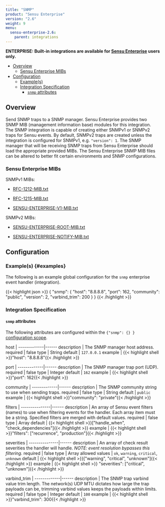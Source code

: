 ```yaml
---
title: "SNMP"
product: "Sensu Enterprise"
version: "2.6"
weight: 9
menu:
  sensu-enterprise-2.6:
    parent: integrations
---
```

**ENTERPRISE: Built-in integrations are available for [Sensu Enterprise][1]
users only.**

- [Overview](#overview)
  - [Sensu Enterprise MIBs](#sensu-enterprise-mibs)
- [Configuration](#configuration)
  - [Example(s)](#examples)
  - [Integration Specification](#integration-specification)
    - [`snmp` attributes](#snmp-attributes)

## Overview

Send SNMP traps to a SNMP manager. Sensu Enterprise provides two SNMP MIB
(management information base) modules for this integration. The SNMP integration
is capable of creating either SNMPv1 or SNMPv2 traps for Sensu events. By
default, SNMPv2 traps are created unless the integration is configured for
SNMPv1, e.g. `"version": 1`.  The SNMP manager that will be receiving SNMP traps
from Sensu Enterprise should load the appropriate provided MIBs. The Sensu
Enterprise SNMP MIB files can be altered to better fit certain environments and
SNMP configurations.

### Sensu Enterprise MIBs

SNMPv1 MIBs:

- [RFC-1212-MIB.txt](../../files/RFC-1212-MIB.txt)

- [RFC-1215-MIB.txt](../../files/RFC-1215-MIB.txt)

- [SENSU-ENTERPRISE-V1-MIB.txt](../../files/SENSU-ENTERPRISE-V1-MIB.txt)

SNMPv2 MIBs:

- [SENSU-ENTERPRISE-ROOT-MIB.txt](../../files/SENSU-ENTERPRISE-ROOT-MIB.txt)

- [SENSU-ENTERPRISE-NOTIFY-MIB.txt](../../files/SENSU-ENTERPRISE-NOTIFY-MIB.txt)

## Configuration

### Example(s) {#examples}

The following is an example global configuration for the `snmp` enterprise event
handler (integration).

{{< highlight json >}}
{
  "snmp": {
    "host": "8.8.8.8",
    "port": 162,
    "community": "public",
    "version": 2,
    "varbind_trim": 200
  }
}
{{< /highlight >}}

### Integration Specification

#### `snmp` attributes

The following attributes are configured within the `{"snmp": {} }`
[configuration scope][2].

host         | 
-------------|------
description  | The SNMP manager host address.
required     | false
type         | String
default      | `127.0.0.1`
example      | {{< highlight shell >}}"host": "8.8.8.8"{{< /highlight >}}

port         | 
-------------|------
description  | The SNMP manager trap port (UDP).
required     | false
type         | Integer
default      | `162`
example      | {{< highlight shell >}}"port": 162{{< /highlight >}}

community    | 
-------------|------
description  | The SNMP community string to use when sending traps.
required     | false
type         | String
default      | `public`
example      | {{< highlight shell >}}"community": "private"{{< /highlight >}}

filters        | 
---------------|------
description    | An array of Sensu event filters (names) to use when filtering events for the handler. Each array item must be a string. Specified filters are merged with default values.
required       | false
type           | Array
default        | {{< highlight shell >}}["handle_when", "check_dependencies"]{{< /highlight >}}
example        | {{< highlight shell >}}"filters": ["recurrence", "production"]{{< /highlight >}}

severities     | 
---------------|------
description    | An array of check result severities the handler will handle. _NOTE: event resolution bypasses this filtering._
required       | false
type           | Array
allowed values | `ok`, `warning`, `critical`, `unknown`
default        | {{< highlight shell >}}["warning", "critical", "unknown"]{{< /highlight >}}
example        | {{< highlight shell >}} "severities": ["critical", "unknown"]{{< /highlight >}}

varbind_trim | 
-------------|------
description  | The SNMP trap varbind value trim length. The network(s) UDP MTU dictates how large the trap payloads can be, trimming varbind values keeps the payloads within limits.
required     | false
type         | Integer
default      | `100`
example      | {{< highlight shell >}}"varbind_trim": 300{{< /highlight >}}

[?]:  #
[1]:  /sensu-enterprise
[2]:  /sensu-core/1.0/reference/configuration#configuration-scopes
